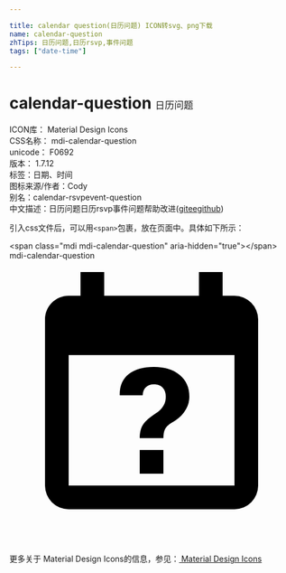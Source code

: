 ```yaml
---

title: calendar question(日历问题) ICON转svg、png下载
name: calendar-question
zhTips: 日历问题,日历rsvp,事件问题
tags: ["date-time"]

---
```


# calendar-question  <small style="font-size: 60%;font-weight: 100">日历问题</small>


<div class="detail-page">
<p>
<span>
ICON库：
<span class="badge-secondary badge">Material Design Icons</span> 
</span>
<br/>
<span>
CSS名称：
<span class="badge-secondary badge">mdi-calendar-question</span> 
</span>
<br/>
<span>
unicode：
<span class="badge-secondary badge">F0692</span> 
<copy-btn content='F0692' btn-title=""></copy-btn>
<copy-btn :content='String.fromCodePoint(parseInt("F0692", 16))' btn-title="复制U"></copy-btn>
</span>
<br/>
<span>
版本：
<span class="badge-secondary badge">1.7.12</span> 
</span><br/><span>标签：<span class="badge-light badge"><router-link to="/tags/date-time.html">日期、时间</router-link></span></span>
<br/>
<span>图标来源/作者：<span class="badge-light badge">Cody</span></span> 
<br/>
<span>别名：<span class="badge-light badge">calendar-rsvp</span><span class="badge-light badge">event-question</span></span><br/><span class="zh-detail">中文描述：<span class="badge-primary badge">日历问题</span><span class="badge-primary badge">日历rsvp</span><span class="badge-primary badge">事件问题</span><span class="help-link"><span>帮助改进</span>(<a href="https://gitee.com/liuwave/icon-helper/edit/master/json/material/calendar-question.json" target="_blank" rel="noopener noreferrer">gitee</a><a href="https://github.com/liuwave/icon-helper/edit/master/json/material/calendar-question.json" target="_blank" rel="noopener noreferrer">github</a></span>)</span><br/>
</p>
</div>
<div class="alert alert-dark">
  <i class="mdi mdi-calendar-question mdi-48px"></i>
  <i class="mdi mdi-calendar-question mdi-36px"></i>
  <i class="mdi mdi-calendar-question mdi-24px"></i>
  <i class="mdi mdi-calendar-question mdi-18px"></i>
</div>
<div>
  <p>引入css文件后，可以用<code>&lt;span&gt;</code>包裹，放在页面中。具体如下所示：    
  </p>
  <div class="alert alert-primary" style="font-size: 14px">
    &lt;span class="mdi mdi-calendar-question" aria-hidden="true"&gt;&lt;/span&gt;
    <copy-btn content='<span class="mdi mdi-calendar-question" aria-hidden="true"></span>'></copy-btn>
  </div>
  <div class="alert alert-secondary">
    <i class="mdi mdi-calendar-question"
    style="font-size: 24px"
    aria-hidden="true"></i> mdi-calendar-question
    <copy-btn content="mdi-calendar-question" btn-title="复制图标名称"></copy-btn>
  </div>
</div>
<div id="svg" class="svg-wrap">
<svg xmlns="http://www.w3.org/2000/svg" viewBox="0 0 24 24"><path d="M6,1V3H5C3.89,3 3,3.9 3,5V19A2,2 0 0,0 5,21H19A2,2 0 0,0 21,19V5A2,2 0 0,0 19,3H18V1H16V3H8V1H6M5,8H19V19H5V8M12.19,9C11.32,9 10.62,9.2 10.08,9.59C9.56,10 9.3,10.57 9.31,11.36L9.32,11.39H11.25C11.26,11.09 11.35,10.86 11.53,10.7C11.71,10.55 11.93,10.47 12.19,10.47C12.5,10.47 12.76,10.57 12.94,10.75C13.12,10.94 13.2,11.2 13.2,11.5C13.2,11.82 13.13,12.09 12.97,12.32C12.83,12.55 12.62,12.75 12.36,12.91C11.85,13.25 11.5,13.55 11.31,13.82C11.11,14.08 11,14.5 11,15H13C13,14.69 13.04,14.44 13.13,14.26C13.22,14.08 13.39,13.9 13.64,13.74C14.09,13.5 14.46,13.21 14.75,12.81C15.04,12.41 15.19,12 15.19,11.5C15.19,10.74 14.92,10.13 14.38,9.68C13.85,9.23 13.12,9 12.19,9M11,16V18H13V16H11Z" /></svg>
</div>
<detail full-name='mdi-calendar-question'></detail>
    
<div><p>更多关于 Material Design Icons的信息，参见：<a target="_blank" href="https://iconhelper.cn/material.html"> Material Design Icons</a>
</p></div>
